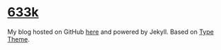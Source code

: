 # [633k](https://divayprakash.github.io/blog/)

My blog hosted on GitHub [here](https://divayprakash.github.io/blog/) and powered by Jekyll. Based on [Type Theme](https://rohanchandra.github.io/project/type/).
